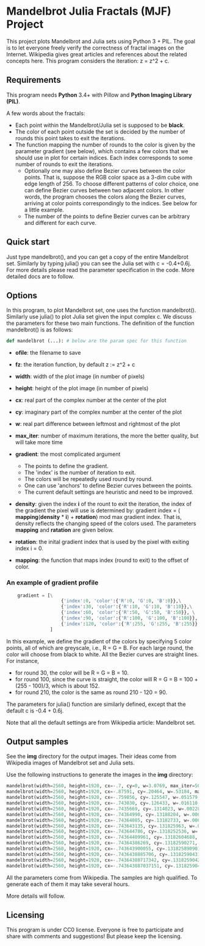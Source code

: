 # Mandelbrot Julia Fractals (MJF) Project

This project plots Mandelbrot and Julia sets using Python 3 + PIL.
The goal is to let everyone freely verify the correctness of fractal images on the Internet.
Wikipedia gives great articles and references about the related concepts here. 
This program considers the iteration: z = z^2 + c.


## Requirements

This program needs **Python** 3.4+ with Pillow and **Python Imaging Library (PIL)**. 

A few words about the fractals: 
* Each point within the Mandelbrot/Julia set is supposed to be __black__.
* The color of each point outside the set is decided by the number of rounds this point takes to exit the iterations.
* The function mapping the number of rounds to the color is given by the parameter gradient (see below), which contains a few colors that we should use in plot for certain indices. Each index corresponds to some number of rounds to exit the iterations. 
	* Optionally one may also define Bezier curves between the color points. That is, suppose the RGB color space as a 3-dim cube with edge length of 256. To choose different patterns of color choice, one can define Bezier curves between two adjacent colors. In other words, the program chooses the colors along the Bezier curves, arriving at color points correspondingly to the indices. See below for a little example.
	* The number of the points to define Bezier curves can be arbitrary and different for each curve. 


## Quick start

Just type mandelbrot(), and you can get a copy of the entire Mandelbrot set. Similarly by typing julia() you can see the Julia set with c = -0.4+0.6j.
For more details please read the parameter specification in the code. More detailed docs are to follow.


## Options

In this program, to plot Mandelbrot set, one uses the function mandelbrot(). Similarly use julia() to plot Julia set given the input complex c.
We discuss the parameters for these two main functions. 
The definition of the function mandelbrot() is as follows:

```python
def mandelbrot (...): # below are the param spec for this function
```

* __ofile__: the filename to save

* __fz__: the iteration function, by default z := z^2 + c

* __width__: width of the plot image (in number of pixels)
				
* __height__: height of the plot image (in number of pixels)
				
* __cx__: real part of the complex number at the center of the plot
				
* __cy__: imaginary part of the complex number at the center of the plot
				
* __w__: real part difference between leftmost and rightmost of the plot
				
* __max_iter__: number of maximum iterations, the more the better quality, but will take more time
				
* __gradient__: the most complicated argument
	* The points to define the gradient.
	* The 'index' is the number of iteration to exit.
	* The colors will be repeatedly used round by round.
	* One can use 'anchors' to define Bezier curves between the points.
	* The current default settings are heuristic and need to be improved.
	
* __density__: given the index __i__ of the rount to exit the iteration, 
	the index of the gradient the pixel will use is determined by:
	gradient index = ( __mapping__(__density__ * __i__) + __rotation__) mod max gradient index.
	That is, density reflects the changing speed of the colors used.
	The parameters __mapping__ and __ratation__ are given below.
	
* __rotation__: the inital gradient index that is used by the pixel with exiting index i = 0.

* __mapping__: the function that maps index (round to exit) to the offset of color.
	
### An example of gradient profile

```python
	gradient = [\
					{'index':0, 'color':{'R':0, 'G':0, 'B':0}},\
					{'index':30, 'color':{'R':10, 'G':10, 'B':10}},\
					{'index':60, 'color':{'R':50, 'G':50, 'B':50}}, \
					{'index':90, 'color':{'R':100, 'G':100, 'B':100}}, \
					{'index':120, 'color':{'R':255, 'G':255, 'B':255}} \
				]
```
In this example, we define the gradient of the colors by specifying 5 color points, all of which are greyscale, i.e., R = G = B. 
For each large round, the color will choose from black to white. All the Bezier curves are straight lines. 
For instance, 
* for round 30, the color will be R = G = B = 10.
* for round 100, since the curve is straight, the color will R = G = B = 100 + (255 - 100)/3, which is about 152.
* for round 210, the color is the same as round 210 - 120 = 90.

The parameters for julia() function are similarly defined, except that the default c is -0.4 + 0.6j.
				
Note that all the default settings are from Wikipedia article: Mandelbrot set.		

## Output samples

See the __img__ directory for the output images. Their ideas come from Wikipedia images of Mandelbrot set and Julia sets. 

Use the following instructions to generate the images in the __img__ directory:

```python
mandelbrot(width=2560, height=1920, cx=-.7, cy=0, w=3.0769, max_iter=50000, ofile='mandel_wiki_zoom_00.png')
mandelbrot(width=2560, height=1920, cx=-.87591, cy=.20464, w=.53184, max_iter=50000, ofile='mandel_wiki_zoom_01.png')
mandelbrot(width=2560, height=1920, cx=-.759856, cy=.125547, w=.051579, max_iter=50000, ofile='mandel_wiki_zoom_02.png')
mandelbrot(width=2560, height=1920, cx=-.743030, cy=.126433, w=.016110, max_iter=50000, ofile='mandel_wiki_zoom_03.png')
mandelbrot(width=2560, height=1920, cx=-.7435669, cy=.1314023, w=.0022878, max_iter=50000, ofile='mandel_wiki_zoom_04.png')
mandelbrot(width=2560, height=1920, cx=-.74364990, cy=.13188204, w=.00073801, max_iter=50000, ofile='mandel_wiki_zoom_05.png')
mandelbrot(width=2560, height=1920, cx=-.74364085, cy=.13182733, w=.00012068, max_iter=50000, ofile='mandel_wiki_zoom_06.png')
mandelbrot(width=2560, height=1920, cx=-.743643135, cy=.131825963, w=.000014628, max_iter=50000, ofile='mandel_wiki_zoom_07.png')
mandelbrot(width=2560, height=1920, cx=-.743644786, cy=.1318252536, w=.0000029336, max_iter=50000, ofile='mandel_wiki_zoom_08.png')
mandelbrot(width=2560, height=1920, cx=-.74364409961, cy=.13182604688, w=.00000066208, max_iter=50000, ofile='mandel_wiki_zoom_09.png')
mandelbrot(width=2560, height=1920, cx=-.74364386269, cy=.13182590271, w=.00000013526, max_iter=50000, ofile='mandel_wiki_zoom_10.png')
mandelbrot(width=2560, height=1920, cx=-.743643900055, cy=.131825890901, w=.000000049304, max_iter=50000, ofile='mandel_wiki_zoom_11.png')
mandelbrot(width=2560, height=1920, cx=-.7436438885706, cy=.1318259043124, w=.0000000041493, max_iter=50000, ofile='mandel_wiki_zoom_12.png')
mandelbrot(width=2560, height=1920, cx=-.74364388717342, cy=.13182590425182, w=.00000000059849, max_iter=50000, ofile='mandel_wiki_zoom_13.png')
mandelbrot(width=2560, height=1920, cx=-.743643887037151, cy=.13182590420533, w=.000000000051299, max_iter=50000, ofile='mandel_wiki_zoom_14.png')
```

All the parameters come from Wikipedia. The samples are high qualified. To generate each of them it may take several hours.

More details will follow.

## Licensing

This program is under CC0 license.
Everyone is free to participate and share with comments and suggestions!
But please keep the licensing.
